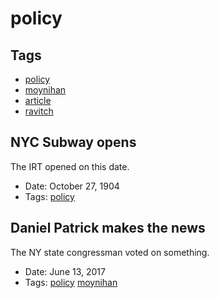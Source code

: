 # policy
## Tags
- [policy](policy.md)
- [moynihan](moynihan.md)
- [article](article.md)
- [ravitch](ravitch.md)
## NYC Subway opens

The IRT opened on this date.
- Date: October 27, 1904
- Tags: [policy](policy.md)
## Daniel Patrick makes the news

The NY state congressman voted on something.
- Date: June 13, 2017
- Tags: [policy](policy.md) [moynihan](moynihan.md)
